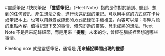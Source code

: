 #靈感筆記 #快閃筆記
「**靈感筆記**」（Fleet Note）指的是你對於讀到、聽到、想到的任何資訊，產生想法之後，進行快速紀錄的筆記。可以用手寫的方式寫在卡片或筆記本上，也可以用錄音或錄影的方式記錄在手機裡面。內容可以是：零碎片段的重點內容、值得記錄下來的事情、倏忽即逝的靈感、尚未成熟的想法。Fleet Note 不是用來記錄細節，而是用來「**提醒**」未來的你，曾經在腦袋裡面想過哪些事情。

Fleeting note 就是靈感筆記，通常是 **用來捕捉瞬間出現的靈感**

